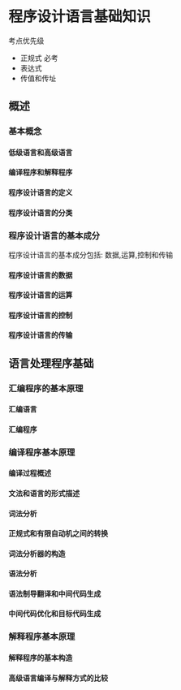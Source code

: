 # 程序设计语言基础知识

考点优先级

* 正规式 必考
* 表达式
* 传值和传址

## 概述

### 基本概念

#### 低级语言和高级语言

#### 编译程序和解释程序

#### 程序设计语言的定义

#### 程序设计语言的分类

### 程序设计语言的基本成分

程序设计语言的基本成分包括: 数据,运算,控制和传输

#### 程序设计语言的数据

#### 程序设计语言的运算

#### 程序设计语言的控制

#### 程序设计语言的传输

## 语言处理程序基础

### 汇编程序的基本原理

#### 汇编语言

#### 汇编程序

### 编译程序基本原理

#### 编译过程概述

#### 文法和语言的形式描述

#### 词法分析

#### 正规式和有限自动机之间的转换

#### 词法分析器的构造

#### 语法分析

#### 语法制导翻译和中间代码生成

#### 中间代码优化和目标代码生成

### 解释程序基本原理

#### 解释程序的基本构造

#### 高级语言编译与解释方式的比较